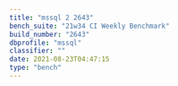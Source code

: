```yaml
---
title: "mssql 2 2643"
bench_suite: "21w34 CI Weekly Benchmark"
build_number: "2643"
dbprofile: "mssql"
classifier: ""
date: 2021-08-23T04:47:15
type: "bench"
---
```

